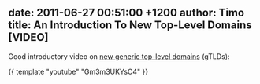 date: 2011-06-27 00:51:00 +1200
author: Timo
title: An Introduction To New Top-Level Domains [VIDEO]
----

Good introductory video on [new generic top-level domains](https://iwantmyname.com/blog/2011/06/new-top-level-domain-extensions-are-coming.html) (gTLDs):

{{ template "youtube" "Gm3m3UKYsC4" }}
